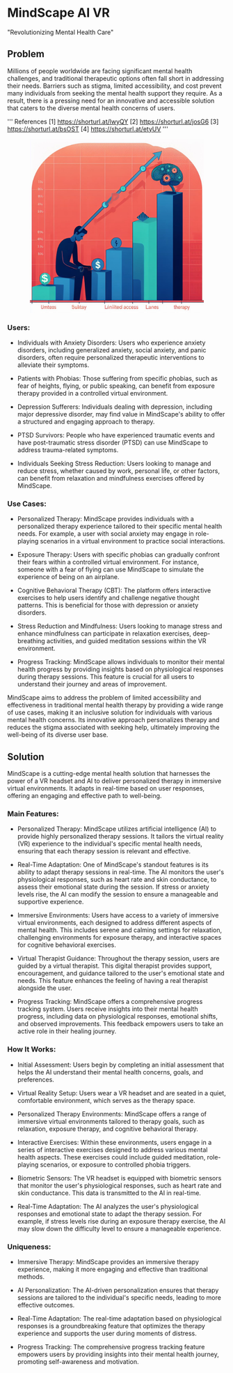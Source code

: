 # MindScape AI VR
"Revolutionizing Mental Health Care"

## Problem
Millions of people worldwide are facing significant mental health challenges, and traditional therapeutic options often fall short in addressing their needs. Barriers such as stigma, limited accessibility, and cost prevent many individuals from seeking the mental health support they require. As a result, there is a pressing need for an innovative and accessible solution that caters to the diverse mental health concerns of users.

'''
References
[1] https://shorturl.at/lwyQY
[2] https://shorturl.at/josG6
[3] https://shorturl.at/bsOST
[4] https://shorturl.at/etyUV
'''

<p align="center">
  <img src='images/1.jpeg' width='400' height='400' align='center'>
</p>

### Users:

* Individuals with Anxiety Disorders: Users who experience anxiety disorders, including generalized anxiety, social anxiety, and panic disorders, often require personalized therapeutic interventions to alleviate their symptoms.

* Patients with Phobias: Those suffering from specific phobias, such as fear of heights, flying, or public speaking, can benefit from exposure therapy provided in a controlled virtual environment.

* Depression Sufferers: Individuals dealing with depression, including major depressive disorder, may find value in MindScape's ability to offer a structured and engaging approach to therapy.

* PTSD Survivors: People who have experienced traumatic events and have post-traumatic stress disorder (PTSD) can use MindScape to address trauma-related symptoms.

* Individuals Seeking Stress Reduction: Users looking to manage and reduce stress, whether caused by work, personal life, or other factors, can benefit from relaxation and mindfulness exercises offered by MindScape.

### Use Cases:

* Personalized Therapy: MindScape provides individuals with a personalized therapy experience tailored to their specific mental health needs. For example, a user with social anxiety may engage in role-playing scenarios in a virtual environment to practice social interactions.

* Exposure Therapy: Users with specific phobias can gradually confront their fears within a controlled virtual environment. For instance, someone with a fear of flying can use MindScape to simulate the experience of being on an airplane.

* Cognitive Behavioral Therapy (CBT): The platform offers interactive exercises to help users identify and challenge negative thought patterns. This is beneficial for those with depression or anxiety disorders.

* Stress Reduction and Mindfulness: Users looking to manage stress and enhance mindfulness can participate in relaxation exercises, deep-breathing activities, and guided meditation sessions within the VR environment.

* Progress Tracking: MindScape allows individuals to monitor their mental health progress by providing insights based on physiological responses during therapy sessions. This feature is crucial for all users to understand their journey and areas of improvement.

MindScape aims to address the problem of limited accessibility and effectiveness in traditional mental health therapy by providing a wide range of use cases, making it an inclusive solution for individuals with various mental health concerns. Its innovative approach personalizes therapy and reduces the stigma associated with seeking help, ultimately improving the well-being of its diverse user base.

## Solution

MindScape is a cutting-edge mental health solution that harnesses the power of a VR headset and AI to deliver personalized therapy in immersive virtual environments. It adapts in real-time based on user responses, offering an engaging and effective path to well-being.

### Main Features:

* Personalized Therapy: MindScape utilizes artificial intelligence (AI) to provide highly personalized therapy sessions. It tailors the virtual reality (VR) experience to the individual's specific mental health needs, ensuring that each therapy session is relevant and effective.

* Real-Time Adaptation: One of MindScape's standout features is its ability to adapt therapy sessions in real-time. The AI monitors the user's physiological responses, such as heart rate and skin conductance, to assess their emotional state during the session. If stress or anxiety levels rise, the AI can modify the session to ensure a manageable and supportive experience.

* Immersive Environments: Users have access to a variety of immersive virtual environments, each designed to address different aspects of mental health. This includes serene and calming settings for relaxation, challenging environments for exposure therapy, and interactive spaces for cognitive behavioral exercises.

* Virtual Therapist Guidance: Throughout the therapy session, users are guided by a virtual therapist. This digital therapist provides support, encouragement, and guidance tailored to the user's emotional state and needs. This feature enhances the feeling of having a real therapist alongside the user.

* Progress Tracking: MindScape offers a comprehensive progress tracking system. Users receive insights into their mental health progress, including data on physiological responses, emotional shifts, and observed improvements. This feedback empowers users to take an active role in their healing journey.

### How It Works:

* Initial Assessment: Users begin by completing an initial assessment that helps the AI understand their mental health concerns, goals, and preferences.

* Virtual Reality Setup: Users wear a VR headset and are seated in a quiet, comfortable environment, which serves as the therapy space.

* Personalized Therapy Environments: MindScape offers a range of immersive virtual environments tailored to therapy goals, such as relaxation, exposure therapy, and cognitive behavioral therapy.

* Interactive Exercises: Within these environments, users engage in a series of interactive exercises designed to address various mental health aspects. These exercises could include guided meditation, role-playing scenarios, or exposure to controlled phobia triggers.

* Biometric Sensors: The VR headset is equipped with biometric sensors that monitor the user's physiological responses, such as heart rate and skin conductance. This data is transmitted to the AI in real-time.

* Real-Time Adaptation: The AI analyzes the user's physiological responses and emotional state to adapt the therapy session. For example, if stress levels rise during an exposure therapy exercise, the AI may slow down the difficulty level to ensure a manageable experience.

### Uniqueness:

* Immersive Therapy: MindScape provides an immersive therapy experience, making it more engaging and effective than traditional methods.
  
* AI Personalization: The AI-driven personalization ensures that therapy sessions are tailored to the individual's specific needs, leading to more effective outcomes.
  
* Real-Time Adaptation: The real-time adaptation based on physiological responses is a groundbreaking feature that optimizes the therapy experience and supports the user during moments of distress.
  
* Progress Tracking: The comprehensive progress tracking feature empowers users by providing insights into their mental health journey, promoting self-awareness and motivation.


